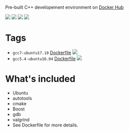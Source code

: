 Pre-built C++ developement environment on [Docker Hub](https://hub.docker.com/r/wqael/cpp-env/)

![](https://img.shields.io/docker/automated/wqael/cpp-env.svg)
![](https://img.shields.io/docker/build/wqael/cpp-env.svg)
![](https://img.shields.io/docker/pulls/wqael/cpp-env.svg)
![](https://img.shields.io/docker/stars/wqael/cpp-env.svg)


# Tags

* `gcc7-ubuntu17.10` [Dockerfile](https://github.com/rlan/cpp-env/blob/gcc7-ubuntu17.10/Dockerfile) [![](https://images.microbadger.com/badges/image/wqael/cpp-env:gcc7-ubuntu17.10.svg)](https://microbadger.com/images/wqael/cpp-env:cuda8-cudnn7-conda3-py3)
* `gcc5.4-ubuntu16.04` [Dockerfile](https://github.com/rlan/cpp-env/blob/gcc5.4-ubuntu16.04/Dockerfile) [![](https://images.microbadger.com/badges/image/wqael/cpp-env:gcc5.4-ubuntu16.04.svg)](https://microbadger.com/images/wqael/cpp-env:gcc5.4-ubuntu16.04)

# What's included

* Ubuntu
* autotools
* cmake
* Boost
* gdb
* valgrind
* See Dockerfile for more details.
